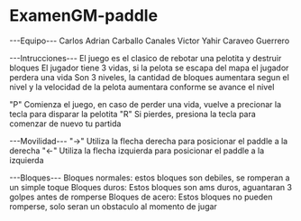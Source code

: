# ExamenGM-paddle
---Equipo---
Carlos Adrian Carballo Canales
Victor Yahir Caraveo Guerrero

---Intrucciones---
El juego es el clasico de rebotar una pelotita y destruir bloques
El jugador tiene 3 vidas, si la pelota se escapa del mapa el jugador perdera una vida
Son 3 niveles, la cantidad de bloques aumentara segun el nivel y la velocidad de la pelota aumentara conforme se avance el nivel 

"P" Comienza el juego, en caso de perder una vida, vuelve a precionar la tecla para disparar la pelotita
"R" Si pierdes, presiona la tecla para comenzar de nuevo tu partida 

---Movilidad---
"→" Utiliza la flecha derecha para posicionar el paddle a la derecha
"←" Utiliza la flecha izquierda para posicionar el paddle a la izquierda

---Bloques---
Bloques normales: estos bloques son debiles, se romperan a un simple toque
Bloques duros: Estos bloques son ams duros, aguantaran 3 golpes antes de romperse
Bloques de acero: Estos bloques no pueden romperse, solo seran un obstaculo al momento de jugar
